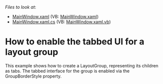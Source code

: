 <!-- default file list -->
*Files to look at*:

* [MainWindow.xaml](./CS/Docking_Layout_TabGroups/MainWindow.xaml) (VB: [MainWindow.xaml](./VB/Docking_Layout_TabGroups/MainWindow.xaml))
* [MainWindow.xaml.cs](./CS/Docking_Layout_TabGroups/MainWindow.xaml.cs) (VB: [MainWindow.xaml.vb](./VB/Docking_Layout_TabGroups/MainWindow.xaml.vb))
<!-- default file list end -->
# How to enable the tabbed UI for a layout group


<p>This example shows how to create a LayoutGroup, representing its children as tabs. The tabbed interface for the group is enabled via the GroupBorderStyle property.</p>

<br/>


